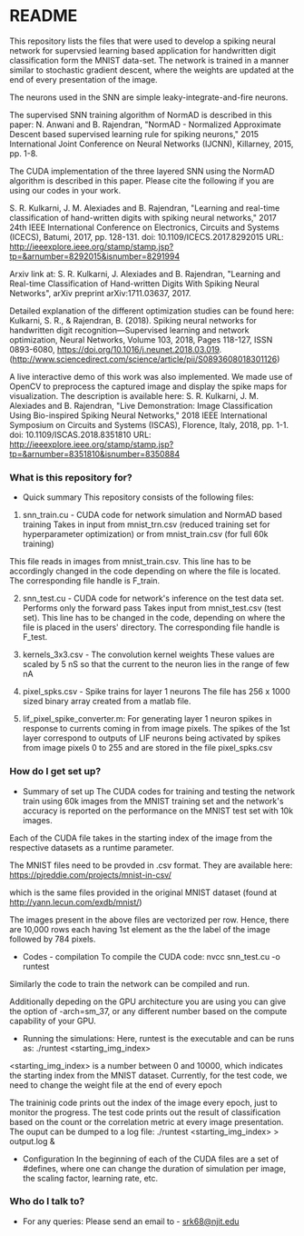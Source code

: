 # README #

This repository lists the files that were used to develop a spiking neural network for supervsied learning 
based application for handwritten digit classification form the MNIST data-set. The network is trained in a manner similar
to stochastic gradient descent, where the weights are updated at the end of every presentation of the image.

The neurons used in the SNN are simple leaky-integrate-and-fire neurons.

The supervised SNN training algorithm of NormAD is described in this paper:
N. Anwani and B. Rajendran, "NormAD - Normalized Approximate Descent based supervised learning rule for spiking neurons," 2015 
International Joint Conference on Neural Networks (IJCNN), Killarney, 2015, pp. 1-8.

The CUDA implementation of the three layered SNN using the NormAD algorithm is described in this paper. Please cite the following if you are using our codes in your work.

S. R. Kulkarni, J. M. Alexiades and B. Rajendran, "Learning and real-time classification of hand-written digits with spiking neural networks," 2017 24th IEEE International Conference on Electronics, Circuits and Systems (ICECS), Batumi, 2017, pp. 128-131.
doi: 10.1109/ICECS.2017.8292015
URL: http://ieeexplore.ieee.org/stamp/stamp.jsp?tp=&arnumber=8292015&isnumber=8291994

Arxiv link at:
S. R. Kulkarni, J. Alexiades and B. Rajendran, "Learning and Real-time Classification of Hand-written Digits With Spiking Neural Networks",
arXiv preprint arXiv:1711.03637, 2017.

Detailed explanation of the different optimization studies can be found here:
Kulkarni, S. R., & Rajendran, B. (2018). Spiking neural networks for handwritten digit recognition—Supervised learning and network optimization, Neural Networks, Volume 103, 2018, Pages 118-127, ISSN 0893-6080,
https://doi.org/10.1016/j.neunet.2018.03.019.
(http://www.sciencedirect.com/science/article/pii/S0893608018301126)

A live interactive demo of this work was also implemented. We made use of OpenCV to preprocess the captured image and display the spike maps for visualization. The description is available here:
S. R. Kulkarni, J. M. Alexiades and B. Rajendran, "Live Demonstration: Image Classification Using Bio-inspired Spiking Neural Networks," 2018 IEEE International Symposium on Circuits and Systems (ISCAS), Florence, Italy, 2018, pp. 1-1.
doi: 10.1109/ISCAS.2018.8351810
URL: http://ieeexplore.ieee.org/stamp/stamp.jsp?tp=&arnumber=8351810&isnumber=8350884

### What is this repository for? ###

* Quick summary
This repository consists of the following files:

1. snn_train.cu - CUDA code for network simulation and NormAD based training
Takes in input from mnist_trn.csv (reduced training set for hyperparameter
optimization) or from mnist_train.csv (for full 60k training)

This file reads in images from mnist_train.csv.
This line has to be accordingly changed in the code depending on where the file is located.
The corresponding file handle is F_train.

2. snn_test.cu - CUDA code for network's inference on the test data set.
Performs only the forward pass
Takes input from mnist_test.csv (test set).
This line has to be changed in the code, depending on where the file is placed in the users' directory.
The corresponding file handle is F_test.

3. kernels_3x3.csv - The convolution kernel weights
These values are scaled by 5 nS so that the current to the neuron lies in the
range of few nA

4. pixel_spks.csv - Spike trains for layer 1 neurons
The file has 256 x 1000 sized binary array created from a matlab file.

5. lif_pixel_spike_converter.m: For generating layer 1 neuron spikes in response to 
currents coming in from image pixels. The spikes of the 1st layer correspond to 
outputs of LIF neurons being activated by spikes from image pixels 0 to 255 and are stored in the file
pixel_spks.csv


### How do I get set up? ###

* Summary of set up
The CUDA codes for training and testing the network train using 60k images from the MNIST training set 
and the network's accuracy is reported on the performance on the MNIST test set with 10k images.

Each of the CUDA file takes in the starting index of the image from the respective datasets as a runtime parameter.

The MNIST files need to be provded in .csv format.
They are available here:
https://pjreddie.com/projects/mnist-in-csv/

which is the same files provided in the original MNIST dataset (found at http://yann.lecun.com/exdb/mnist/)

The images present in the above files are vectorized per row. Hence, there are 10,000 rows each having 1st element as the the label of the image followed by 784 pixels.

* Codes - compilation
To compile the CUDA code:
nvcc snn_test.cu -o runtest

Similarly the code to train the network can be compiled and run.

Additionally depeding on the GPU architecture you are using you can give the option of -arch=sm_37, or any different number based on the compute capability of your GPU.

* Running the simulations:
Here, runtest is the executable and can be runs as:
./runtest <starting_img_index>

<starting_img_index> is a number between 0 and 10000, which indicates the starting index from the MNIST 
dataset.
Currently, for the test code, we need to change the weight file at the end of every epoch


The traininig code prints out the index of the image every epoch, just to monitor the progress.
The test code prints out the result of classification based on the count or the correlation metric
at every image presentation. The ouput can be dumped to a log file: ./runtest <starting_img_index> > output.log &

* Configuration
In the beginning of each of the CUDA files are a set of #defines, where one can change the duration of simulation per image, 
the scaling factor, learning rate, etc.

### Who do I talk to? ###

* For any queries: 
Please send an email to - srk68@njit.edu
